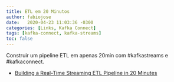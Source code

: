 ```yaml
---
title: ETL em 20 Minutos
author: fabiojose
date:   2020-04-23 11:03:36 -0300
categories: [Links, Kafka Connect]
tags: [kafka-connect, kafka-streams]
toc: false
---
```


Construir um pipeline ETL em apenas 20min com #kafkastreams e #kafkaconnect.

- [Building a Real-Time Streaming ETL Pipeline in 20 Minutes](https://www.confluent.io/blog/building-real-time-streaming-etl-pipeline-20-minutes/)
